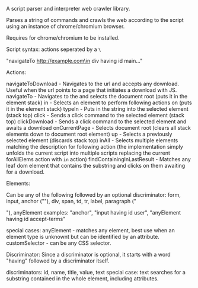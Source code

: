 A script parser and interpreter web crawler library.

Parses a string of commands and crawls the web according to the script using an instance of chrome/chromium browser.

Requires for chrome/chromium to be installed.

Script syntax: actions seperated by a `\`

"navigateTo http://example.com\in div having id main\..."

Actions:

navigateToDownload <url>    - Navigates to the url and accepts any download. Useful when the url points to a page that initiates a download with JS.
navigateTo <url>            - Navigates to the <url> and selects the document root (puts it in the element stack)
in <element>                - Selects an element to perform following actions on (puts it in the element stack)
typeIn <text>               - Puts in the <text> string into the selected element (stack top)
click                       - Sends a click command to the selected element (stack top)
clickDownload               - Sends a click command to the selected element and awaits a download
onCurrentPage               - Selects document root (clears all stack elements down to document root element)
up                          - Selects a previously selected element (discards stack top)
inAll <element>             - Selects multiple elements matching the <element> description for following action
    (the implementation simply unfolds the current script into multiple scripts replacing the current forAllElems action with `in` action)
findContainingInLastResult <text> - Matches any leaf dom element that contains the <text> substring and clicks on them awaiting for a download.

Elements:

Can be any of the following followed by an optional discriminator:
form, input, anchor ("<a>"), div, span, td, tr, label, paragraph ("<p>"), anyElement
examples:
"anchor", "input having id user", "anyElement having id accept-terms"

special cases:
    anyElement - matches any element, best use when an element type is unknownt but can be identified by an attribute.
    customSelector <value> - <value> can be any CSS selector.

Discriminator: Since a discriminator is optional, it starts with a word "having" followed by a discriminator itself.

discriminators: id, name, title, value, text
special case: text searches for a substring contained in the whole element, including attributes.